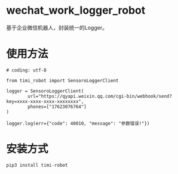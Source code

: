 # wechat_work_logger_robot
基于企业微信机器人，封装统一的Logger。

# 使用方法
```
# coding: utf-8

from timi_robot import SensoroLoggerClient

logger = SensoroLoggerClient(
        url="https://qyapi.weixin.qq.com/cgi-bin/webhook/send?key=xxxx-xxxx-xxxx-xxxxxxxx",
        phones=["17623076764"]
)

logger.log(err={"code": 40010, "message": "参数错误!"})
```

# 安装方式
```
pip3 install timi-robot
```
